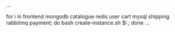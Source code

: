 ...

for i in frontend mongodb catalogue redis user cart mysql shipping rabbitmq payment; do bash create-instance.sh $i ; done
...

